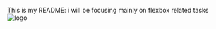 
This is my README:
i will be focusing mainly on flexbox related tasks
![logo](https://github.com/Tada-1234/alx_html_css/assets/73540541/68a4b847-f70d-4fc5-a9e8-680d4d9e53ed)


